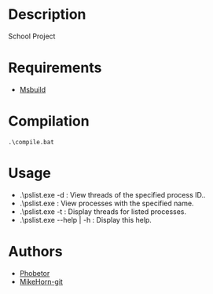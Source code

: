 # Description
School Project

# Requirements
* [Msbuild](https://visualstudio.microsoft.com/downloads/)


# Compilation
```batch
.\compile.bat
```

# Usage
* .\pslist.exe -d <processId> : View threads of the specified process ID..
* .\pslist.exe <processName> : View processes with the specified name.
* .\pslist.exe -t : Display threads for listed processes.
* .\pslist.exe --help | -h : Display this help.

# Authors
* [Phobetor](https://github.com/Phobetore)
* [MikeHorn-git](https://github.com/MikeHorn-git)
